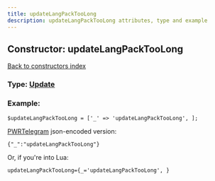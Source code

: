 ```yaml
---
title: updateLangPackTooLong
description: updateLangPackTooLong attributes, type and example
---
```

## Constructor: updateLangPackTooLong  
[Back to constructors index](index.md)






### Type: [Update](../types/Update.md)


### Example:

```
$updateLangPackTooLong = ['_' => 'updateLangPackTooLong', ];
```  

[PWRTelegram](https://pwrtelegram.xyz) json-encoded version:

```
{"_":"updateLangPackTooLong"}
```


Or, if you're into Lua:  


```
updateLangPackTooLong={_='updateLangPackTooLong', }

```


